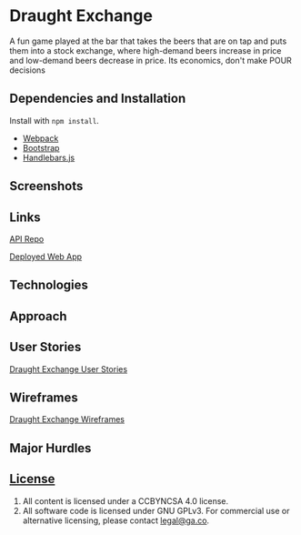 # Draught Exchange

A fun game played at the bar that takes the beers that are on tap and puts them into a stock exchange, where high-demand beers increase in price and low-demand beers decrease in price. Its economics, don't make POUR decisions
## Dependencies and Installation

Install with `npm install`.

-   [Webpack](https://webpack.github.io)
-   [Bootstrap](http://getbootstrap.com)
-   [Handlebars.js](http://handlebarsjs.com)

## Screenshots


## Links
[API Repo](https://github.com/gastevend/draught-market-api)

[Deployed Web App](https://gastevend.github.io/draught-market-client)
## Technologies



## Approach

## User Stories
  [Draught Exchange User Stories](./assets/styles/images/user-stories/)

## Wireframes
  [Draught Exchange Wireframes](./assets/styles/images/wireframes/)

## Major Hurdles

## [License](LICENSE)

1.  All content is licensed under a CC­BY­NC­SA 4.0 license.
1.  All software code is licensed under GNU GPLv3. For commercial use or
    alternative licensing, please contact legal@ga.co.

